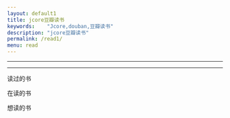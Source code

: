 ```yaml
---
layout: default1
title: jcore豆瓣读书
keywords:	 "Jcore,douban,豆瓣读书"
description: "jcore豆瓣读书"
permalink: /read1/
menu: read
---
```


<hr/>

<article>
	<div id="archives">
		<div id="douban">
			<!--
			数据源来自我的豆瓣读书...
			<div id="bookreading" class="douban-list"></div>
			<div id="bookread" class="douban-list"></div>
			<div id="bookwish" class="douban-list"></div>
			-->
		</div>
	</div>
<hr/>	


<div class="douban-books">
  
  <!-- 读过的 -->
  <div class="db-status-read">
    <div class="loading"></div>
    <div class="db-status-title">读过的书</div>
    <ul id="db-read-books" class="db-books">
      <script id="read-template" type="text/x-handlebars-template">
        {{#each this}}
          <li>
            <a href="{{book.alt}}" target="_blank">
              <img src="{{book.images.medium}}" />
              <h3>
                <span>{{book.title}}</span>
              </h3>
            </a>
          </li>
        {{/each}}
      </script>
    </ul>
  </div>
  
  <!-- 正在读 -->
  <div class="db-status-reading">
    <div class="loading"></div>
    <div class="db-status-title">在读的书</div>
    <ul id="db-reading-books" class="db-books">
      <script id="reading-template" type="text/x-handlebars-template">
        {{#each this}}
          <li>
            <a href="{{book.alt}}" target="_blank">
              <img src="{{book.images.medium}}" />
              <h3>
                <span>{{book.title}}</span>
              </h3>
            </a>
          </li>
        {{/each}}
      </script>
    </ul>
  </div>
  
  <!-- 想读的 -->
  <div class="db-status-wish">
    <div class="loading"></div>
    <div class="db-status-title">想读的书</div>
    <ul id="db-wish-books" class="db-books">
      <script id="wish-template" type="text/x-handlebars-template">
        {{#each this}}
          <li>
            <a href="{{book.alt}}" target="_blank">
              <img src="{{book.images.medium}}" />
              <h3>
                <span>{{book.title}}</span>
              </h3>
            </a>
          </li>
        {{/each}}
      </script>
    </ul>
  </div>
  
</div>

	
</article>
<script type="text/javascript">
window.onload = function(){
  var DoubanBooks = {
    init: function(opt) {
      var apikey = opt.apikey ? '&apikey=' + opt.apikey : '';
      this.url = 'https://api.douban.com/v2/book/user/' + opt.username + '/collections?count=100' + apikey + '&callback=?';
      this.fetch();      
    },
    template: function(type, obj) {
      var tmpl = $('#' + type + '-template').html(),
          ctnr = $('#db-' + type + '-books');
      // 编译模版
      var _tmpl = Handlebars.compile(tmpl);
      
      $(".loading").hide();
      ctnr.append(_tmpl(obj));
    },
    fetch: function() {
      var self = this;
      // 获取 JSON 数据
      $.getJSON(this.url, function(data) {
        data = data.collections;
        $.map(data, function(book) {
          switch(book.status) {
            case "wish":
              self.wishBooks = [book];
              self.template('wish', self.wishBooks);
              break;
            case "reading":
              self.readingBooks = [book];
              self.template('reading', self.readingBooks);
              break;
            case "read":
              self.readBooks = [book];
              self.template('read', self.readBooks);
              break;
          };
        });
      });   
    }
  };
  DoubanBooks.init({
    username: '70894126', // 豆瓣用户名
    apikey: '0c6613784f53b1f425323a68edfb15dc'
  });
}
</script>
<script src="http://cdnjs.cloudflare.com/ajax/libs/handlebars.js/1.0.0-rc.4/handlebars.min.js"></script>


